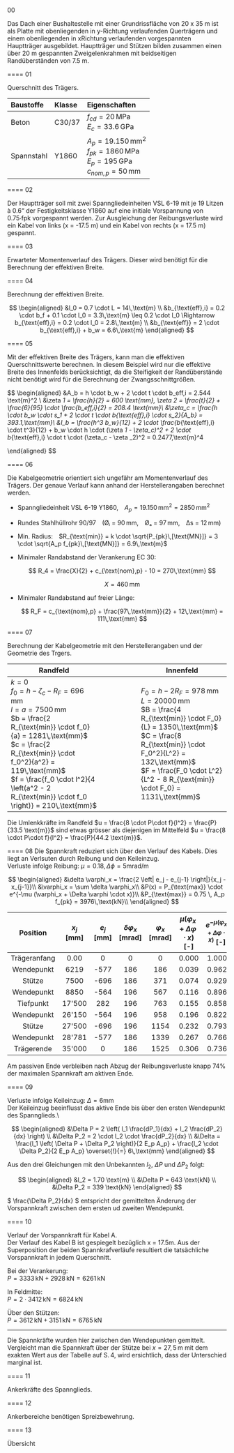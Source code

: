
00

Das Dach einer Bushaltestelle mit einer Grundrissfläche von 20 x 35 m ist als Platte mit
obenliegenden in y-Richtung verlaufenden Querträgern und einem obenliegenden in xRichtung verlaufenden vorgespannten Hauptträger ausgebildet. Hauptträger und Stützen bilden zusammen einen über 20 m gespannten Zweigelenkrahmen mit beidseitigen Randüberständen von 7.5 m. 

====
01

Querschnitt des Trägers. 
          
| Baustoffe   | Klasse  | Eigenschaften                                              |
|:------------|:--------|:-----------------------------------------------------------|
| Beton       | C30/37  | $f_{cd} = 20\,\text{MPa}$  <br> $E_c = 33.6\,\text{GPa}$   |
| Spannstahl  | Y1860   | $A_p = 19.150\,\text{mm}^2$ <br> $f_{pk} = 1860\,\text{MPa}$ <br> $E_p = 195\,\text{GPa}$ <br> $c_{nom,p} = 50\,\text{mm}$ |



====
02

Der Hauptträger soll mit zwei Spanngliedeinheiten VSL 6-19 mit je 19 Litzen à 0.6“ der Festigkeitsklasse Y1860 auf eine initiale Vorspannung von 0.75∙fpk vorgespannt werden. Zur Ausgleichung der Reibungsverluste wird ein Kabel von links (x = -17.5 m) und ein Kabel von rechts (x = 17.5 m) gespannt.

====
03

Erwarteter Momentenverlauf des Trägers. Dieser wird benötigt für die Berechnung der effektiven Breite. 

====
04

Berechnung der effektiven Breite. 

<div align="left">

$$
\begin{aligned}
&l_0 = 0.7 \cdot L = 14\,\text{m} \\
&b_{\text{eff},i} = 0.2 \cdot b_f + 0.1 \cdot l_0 = 3.3\,\text{m} \leq 0.2 \cdot l_0 \Rightarrow b_{\text{eff},i} = 0.2 \cdot l_0 = 2.8\,\text{m} \\
&b_{\text{eff}} = 2 \cdot b_{\text{eff},i} + b_w = 6.6\,\text{m}
\end{aligned}
$$

</div>

====
05

Mit der effektiven Breite des Trägers, kann man die effektiven Querschnittswerte berechnen. In diesem Beispiel wird nur die effektive Breite des Innenfelds berücksichtigt, da die Steifigkeit der Randüberstände nicht benötigt wird für die Berechnung der Zwangsschnittgrößen. 

<div align="left">

$$
\begin{aligned}
&A_b = h \cdot b_w + 2 \cdot t \cdot b_eff,i = 2.544 \text{m}^2 \\
&\zeta _1 = \frac{h}{2} = 600 \text{mm}, \zeta _2 = \frac{t}{2} + \frac{6}{95} \cdot \frac{b_eff,i}{2} = 208.4 \text{mm}\\
&\zeta_c = \frac{h \cdot b_w \cdot s_1 + 2 \cdot t \cdot b_{\text{eff},i} \cdot s_2}{A_b} = 393.1\,\text{mm}\\
&I_b = \frac{h^3 b_w}{12} + 2 \cdot \frac{b_{\text{eff},i} \cdot t^3}{12} + b_w \cdot h \cdot (\zeta _1 - \zeta_c)^2 + 2 \cdot b_{\text{eff},i} \cdot t \cdot (\zeta_c - \zeta _2)^2 = 0.2477\,\text{m}^4

\end{aligned}
$$

</div>

====
06

Die Kabelgeometrie orientiert sich ungefähr am Momentenverlauf des Trägers. Der genaue Verlauf kann anhand der Herstellerangaben berechnet werden. 

- Spanngliedeinheit VSL 6-19 Y1860, $A_p = 19.150\,\text{mm}^2 = 2850\,\text{mm}^2$
- Rundes Stahlhüllrohr 90/97 (Øᵢ = 90 mm, Øₐ = 97 mm, Δs = 12 mm)

- Min. Radius: $R_{\text{min}} = k \cdot \sqrt{P_{pk}\,[\text{MN}]} = 3 \cdot \sqrt{A_p f_{pk}\,[\text{MN}]} = 6.9\,\text{m}$

- Minimaler Randabstand der Verankerung EC 30:

  $$
  R_4 = \frac{X}{2} + c_{\text{nom},p} - 10 = 270\,\text{mm}
  $$

  $$
  X = 460\,\text{mm}
  $$

- Minimaler Randabstand auf freier Länge:

    $$
  R_F = c_{\text{nom},p} + \frac{97\,\text{mm}}{2} + 12\,\text{mm} = 111\,\text{mm}
  $$


====
07

Berechnung der Kabelgeometrie mit den Herstellerangaben und der Geometrie des Trgers. 

| **Randfeld** |                 | **Innenfeld** |
|--------------|----------------|---------------|
| $k = 0$  <br> $f_0 = h - \zeta_c - R_F = 696\,\text{mm}$ <br> $l = a = 7500\,\text{mm}$ <br> $b = \frac{2 R_{\text{min}} \cdot f_0}{a} = 1281\,\text{mm}$ <br> $c = \frac{2 R_{\text{min}} \cdot f_0^2}{a^2} = 119\,\text{mm}$ <br> $f = \frac{f_0 \cdot l^2}{4 \left(a^2 - 2 R_{\text{min}} \cdot f_0 \right)} = 210\,\text{mm}$ |                 | $F_0 = h - 2 R_F = 978\,\text{mm}$ <br> $L = 20000\,\text{mm}$ <br> $B = \frac{4 R_{\text{min}} \cdot F_0}{L} = 1350\,\text{mm}$ <br> $C = \frac{8 R_{\text{min}} \cdot F_0^2}{L^2} = 132\,\text{mm}$ <br> $F = \frac{F_0 \cdot L^2}{L^2 - 8 R_{\text{min}} \cdot F_0} = 1131\,\text{mm}$ |

Die Umlenkkräfte im Randfeld $u = \frac{8 \cdot P\cdot f}{l^2} = \frac{P}{33.5 \text{m}}$ sind etwas grösser als diejenigen im Mittelfeld $u = \frac{8 \cdot P\cdot f}{l^2} = \frac{P}{44.2 \text{m}}$.

====
08
Die Spannkraft reduziert sich über den Verlauf des Kabels. Dies liegt an Verlsuten durch Reibung und den Keileinzug. \
Verluste infolge Reibung: $\mu = 0.18,\Delta \phi = 5 \text{mrad/m}$


<div align="left">

$$
\begin{aligned}
&\delta \varphi_x = \frac{2 \left| e_j - e_{j-1} \right|}{x_j - x_{j-1}}\\
&\varphi_x = \sum \delta \varphi_x\\
&P(x) = P_{\text{max}} \cdot e^{-\mu (\varphi_x + \Delta \varphi \cdot x)}\\
&P_{\text{max}} = 0.75 \, A_p f_{pk} = 3976\,\text{kN}\\
\end{aligned}
$$
</div>

| **Position**     | $x_j$ [mm] | $e_j$ [mm] | $\delta \varphi_x$ [mrad] | $\varphi_x$ [mrad] | $\mu(\varphi_x + \Delta \varphi \cdot x)$ [-] | $e^{-\mu(\varphi_x + \Delta \varphi \cdot x)}$ [-] | $P(x)$ [kN] |
|:----------------:|:----------:|:----------:|:--------------------------:|:------------------:|:---------------------------------------------:|:--------------------------------------------------:|:-----------:|
| Trägeranfang     | 0.00       | 0          | 0                          | 0                  | 0.000                                         | 1.000                                              | 3976        |
| Wendepunkt       | 6219       | -577       | 186                        | 186                | 0.039                                         | 0.962                                              | 3824        |
| Stütze           | 7500       | -696       | 186                        | 371                | 0.074                                         | 0.929                                              | 3694        |
| Wendepunkt       | 8850       | -564       | 196                        | 567                | 0.116                                         | 0.896                                              | 3562        |
| Tiefpunkt        | 17'500     | 282        | 196                        | 763                | 0.155                                         | 0.858                                              | 3412        |
| Wendepunkt       | 26'150     | -564       | 196                        | 958                | 0.196                                         | 0.822                                              | 3268        |
| Stütze           | 27'500     | -696       | 196                        | 1154               | 0.232                                         | 0.793                                              | 3151        |
| Wendepunkt       | 28'781     | -577       | 186                        | 1339               | 0.267                                         | 0.766                                              | 3044        |
| Trägerende       | 35'000     | 0          | 186                        | 1525               | 0.306                                         | 0.736                                              | 2928        |




Am passiven Ende verbleiben nach Abzug der Reibungsverluste knapp 74% der maximalen Spannkraft am
aktiven Ende.

====
09

Verluste infolge Keileinzug: $\Delta = 6 \text{mm}$ \
Der Keileinzug beeinflusst das aktive Ende bis über den ersten Wendepunkt des Spannglieds.\

<div align="left">

$$
\begin{aligned}
&\Delta P = 2 \left( l_1 \frac{dP_1}{dx} + l_2 \frac{dP_2}{dx} \right) \\
&\Delta P_2 = 2 \cdot l_2 \cdot \frac{dP_2}{dx} \\
&\Delta = \frac{l_1 \left( \Delta P + \Delta P_2 \right)}{2 E_p A_p} + \frac{l_2 \cdot \Delta P_2}{2 E_p A_p} \overset{!}{=} 6\,\text{mm}
\end{aligned}
$$

</div>

Aus den drei Gleichungen mit den Unbekannten $l_2$, $\Delta P$ und $\Delta P_2$ folgt:

<div align="left">

$$
\begin{aligned}
&l_2 = 1.70 \text{m} \\
&\Delta P = 643 \text{kN} \\
&\Delta P_2 = 339 \text{kN}
\end{aligned}
$$
</div>

$ \frac{\Delta P_2}{dx} $ entspricht der gemittelten Änderung der Vorspannkraft zwischen dem ersten ud zweiten Wendepunkt. 

====
10

Verlauf der Vorspannkraft für Kabel A. \
Der Verlauf des Kabel B ist gespiegelt bezüglich x = 17.5m. Aus der Superposition der beiden
Spannkrafverläufe resultiert die tatsächliche Vorspannkraft in jedem Querschnitt. 

Bei der Verankerung:  
$P = 3333\,\text{kN} + 2928\,\text{kN} = 6261\,\text{kN}$

In Feldmitte:  
$P = 2 \cdot 3412\,\text{kN} = 6824\,\text{kN}$

Über den Stützen:  
$P = 3612\,\text{kN} + 3151\,\text{kN} = 6765\,\text{kN}$

---

Die Spannkräfte wurden hier zwischen den Wendepunkten gemittelt. Vergleicht man die Spannkraft über der Stütze bei $x = 27{,}5\,\text{m}$ mit dem exakten Wert aus der Tabelle auf S. 4, wird ersichtlich, dass der Unterschied marginal ist.

====
11

Ankerkräfte des Spannglieds. 

====
12 

Ankerbereiche benötigen Spreizbewehrung. 

====
13

Übersicht